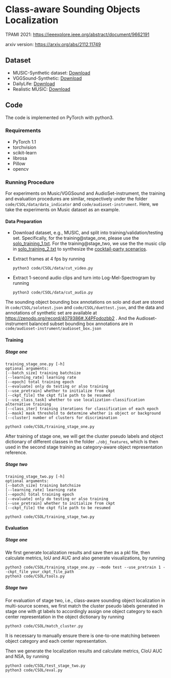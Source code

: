 # **Class-aware Sounding Objects Localization**

TPAMI 2021: https://ieeexplore.ieee.org/abstract/document/9662191

arxiv version: https://arxiv.org/abs/2112.11749


## **Dataset**

- MUSIC-Synthetic dataset: [Download](https://zenodo.org/record/4079386#.X4PFodozbb2)
- VGGSound-Synthetic: [Download](#)
- DailyLife: [Download](#)
- Realistic MUSIC: [Download](#)

## **Code**

The code is implemented on PyTorch with python3. 

### Requirements

- PyTorch 1.1
- torchvision
- scikit-learn
- librosa
- Pillow
- opencv

### Running Procedure

For experiments on Music/VGGSound and AudioSet-instrument, the training and evaluation procedures are similar, respectively under the folder `code/CSOL/data/data_indicator` and `code/audioset-instrument`. Here, we take the experiments on Music dataset as an example.

#### Data Preparation

- Download dataset, e.g., MUSIC, and split into training/validation/testing set. Specifically, for the training@stage_one, please use the [solo_training_1.txt](https://github.com/DTaoo/Discriminative-Sounding-Objects-Localization/blob/master/music-exp/data/data_indicator/music/solo/solo_training_1.txt). For the training@stage_two, we use the the music clip in [solo_training_2.txt](https://github.com/DTaoo/Discriminative-Sounding-Objects-Localization/blob/master/music-exp/data/data_indicator/music/solo/solo_training_2.txt) to synthesize the [cocktail-party scenarios](https://zenodo.org/record/4079386#.X4PFodozbb2).

- Extract frames at 4 fps by running 

  ```
  python3 code/CSOL/data/cut_video.py
  ```

- Extract 1-second audio clips and turn into Log-Mel-Spectrogram by running

  ```
  python3 code/CSOL/data/cut_audio.py
  ```

The sounding object bounding box annotations on solo and duet are stored in `code/CSOL/solotest.json` and `code/CSOL/duettest.json`, and the data and annotations of synthetic set are available at https://zenodo.org/record/4079386#.X4PFodozbb2 . And the Audioset-instrument balanced subset bounding box annotations are in `code/audioset-instrument/audioset_box.json`

#### Training

##### Stage one

```
training_stage_one.py [-h]
optional arguments:
[--batch_size] training batchsize
[--learning_rate] learning rate
[--epoch] total training epoch
[--evaluate] only do testing or also training
[--use_pretrain] whether to initialize from ckpt
[--ckpt_file] the ckpt file path to be resumed
[--use_class_task] whether to use localization-classification alternative training
[--class_iter] training iterations for classification of each epoch
[--mask] mask threshold to determine whether is object or background
[--cluster] number of clusters for discrimination
```

```
python3 code/CSOL/training_stage_one.py
```

After training of stage one, we will get the cluster pseudo labels and object dictionary of different classes in the folder `./obj_features`, which is then used in the second stage training as category-aware object representation reference.

##### Stage two

```
training_stage_two.py [-h]
optional arguments:
[--batch_size] training batchsize
[--learning_rate] learning rate
[--epoch] total training epoch
[--evaluate] only do testing or also training
[--use_pretrain] whether to initialize from ckpt
[--ckpt_file] the ckpt file path to be resumed
```

```
python3 code/CSOL/training_stage_two.py
```

#### Evaluation

##### Stage one

We first generate localization results and save then as a pkl file, then calculate metrics, IoU and AUC and also generate visualizations, by running

```
python3 code/CSOL/training_stage_one.py --mode test --use_pretrain 1 --ckpt_file your_ckpt_file_path
python3 code/CSOL/tools.py
```

##### Stage two

For evaluation of stage two, i.e., class-aware sounding object localization in multi-source scenes, we first match the cluster pseudo labels generated in stage one with gt labels to accordingly assign one object category to each center representation in the object dictionary by running

```
python3 code/CSOL/match_cluster.py
```

It is necessary to manually ensure there is one-to-one matching between object category and each center representation.

Then we generate the localization results and calculate metrics, CIoU AUC and NSA, by running

```
python3 code/CSOL/test_stage_two.py
python3 code/CSOL/eval.py
```

